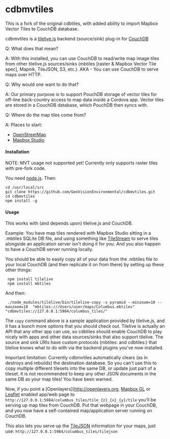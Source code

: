 cdbmvtiles
==============================

This is a fork of the original cdbtiles, with added ability to import Mapbox Vector Tiles to CouchDB database.

cdbmvtiles is a [tilelive.js](https://github.com/mapbox/tilelive.js) backend (source/sink) plug-in for [CouchDB](https://couchdb.apache.org/)

Q: What does that mean?

A: With this installed, you can use CouchDB to read/write map image tiles from other tilelive.js sources/sinks (mbtiles [raster & Mapbox Vector Tile spec], Mapnik, TileJSON, S3, etc.).  AKA - You can use CouchDB to serve maps over HTTP.

Q: Why would one want to do that?

A: Our primary purpose is to support PouchDB storage of vector tiles for off-line back-country access to map data inside a Cordova app.  Vector tiles are stored in a CouchDB database, which PouchDB then syncs with.

Q: Where do the map tiles come from?

A: Places to start:

+ [OpenStreetMap](http://www.openstreetmap.org)
+ [Mapbox Studio](https://www.mapbox.com/mapbox-studio/)

#### Installation

NOTE: MVT usage not supported yet!  Currently only supports raster tiles with pre-fork code.

You need [node.js](http://nodejs.org/).  Then:

    cd /usr/local/src
    git clone https://github.com/GeoVisionEnvironmental/cdbmvtiles.git
    cd cdbmvtiles
    npm install -g 

#### Usage

This works with (and depends upon) tilelive.js and CouchDB.

Example: You have map tiles rendered with Mapbox Studio sitting in a .mbtiles SQLite DB file, and using something like [TileStream](https://github.com/mapbox/tilestream) to serve tiles alongside an application server isn't doing it for you. And you also happen to have a CouchDB server running locally.

You should be able to easily copy all of your data from the .mbtiles file to your local CouchDB (and then replicate it on from there) by setting up these other things:

     npm install tilelive
     npm install mbtiles

And then:

     ./node_modules/tilelive/bin/tilelive-copy -s pyramid --minzoom=10 --maxzoom=18  "mbtiles:///Users/user/maps/Columbus.mbtiles" "cdbmvtiles://127.0.0.1:5984/columbus_tiles/"

The `copy` command above is a sample application provided by tilelive.js, and it has a bunch more options that you should check out. Tilelive is actually an API that any other app can use, so cdbtiles should enable CouchDB to play nicely with apps and other data sources/sinks that also support tilelive. The source and sink URIs have custom protocols (mbtiles: and cdbtiles:) that tilelive knows what to do with via the backend plugins you've now installed.

Important limitation: Currently cdbmvtiles automatically clears (as in destroys and rebuilds) the destination database. So you can't use this to copy multiple different tilesets into the same DB, or update just part of a tileset. It is not recommended to keep any other JSON documents in the same DB as your map tiles! You have been warned.

Now, if you point a [Openlayers](http://openlayers.org, [Mapbox GL](http://mapbox.com) or [Leaflet](http://leafletjs.com/) enabled app/web page to `http://127.0.0.1:5984/columbus_tiles/tile_{z}_{x}_{y}/tile` you'll be serving up map tiles from CouchDB.  Put that webpage in your CouchDB, and you now have a self-contained map/application server running on CouchDB.

This also lets you serve up the [TileJSON](https://github.com/mapbox/tilejson-spec) information for your maps, just use: `http://127.0.0.1:5984/columbus_tiles/tilejson`


